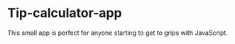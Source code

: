 # Tip-calculator-app
This small app is perfect for anyone starting to get to grips with JavaScript.
